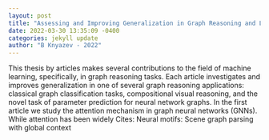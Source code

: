 ```yaml
--- 
layout: post 
title: "Assessing and Improving Generalization in Graph Reasoning and Learning" 
date: 2022-03-30 13:35:09 -0400 
categories: jekyll update 
author: "B Knyazev - 2022" 
--- 
```

This thesis by articles makes several contributions to the field of machine learning, specifically, in graph reasoning tasks. Each article investigates and improves generalization in one of several graph reasoning applications: classical graph classification tasks, compositional visual reasoning, and the novel task of parameter prediction for neural network graphs. In the first article we study the attention mechanism in graph neural networks (GNNs). While attention has been widely Cites: Neural motifs: Scene graph parsing with global context